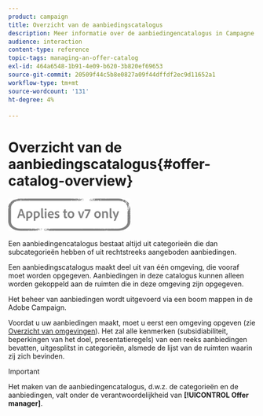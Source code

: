 ```yaml
---
product: campaign
title: Overzicht van de aanbiedingscatalogus
description: Meer informatie over de aanbiedingencatalogus in Campagne
audience: interaction
content-type: reference
topic-tags: managing-an-offer-catalog
exl-id: 464a6548-1b91-4e09-b620-3b820ef69653
source-git-commit: 20509f44c5b8e0827a09f44dffdf2ec9d11652a1
workflow-type: tm+mt
source-wordcount: '131'
ht-degree: 4%

---
```


# Overzicht van de aanbiedingscatalogus{#offer-catalog-overview}

![](../../assets/v7-only.svg)

Een aanbiedingencatalogus bestaat altijd uit categorieën die dan subcategorieën hebben of uit rechtstreeks aangeboden aanbiedingen.

Een aanbiedingscatalogus maakt deel uit van één omgeving, die vooraf moet worden opgegeven. Aanbiedingen in deze catalogus kunnen alleen worden gekoppeld aan de ruimten die in deze omgeving zijn opgegeven.

Het beheer van aanbiedingen wordt uitgevoerd via een boom mappen in de Adobe Campaign.

Voordat u uw aanbiedingen maakt, moet u eerst een omgeving opgeven (zie [Overzicht van omgevingen](../../interaction/using/environments-overview.md)). Het zal alle kenmerken (subsidiabiliteit, beperkingen van het doel, presentatieregels) van een reeks aanbiedingen bevatten, uitgesplitst in categorieën, alsmede de lijst van de ruimten waarin zij zich bevinden.

>[!IMPORTANT]
>
>Het maken van de aanbiedingencatalogus, d.w.z. de categorieën en de aanbiedingen, valt onder de verantwoordelijkheid van **[!UICONTROL Offer manager]**.
